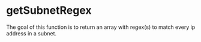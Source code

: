 getSubnetRegex
==============

The goal of this function is to return an array with regex(s) to match every ip address in a subnet.
